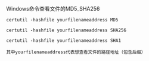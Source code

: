 Windows命令查看文件的MD5_SHA256

```
certutil -hashfile yourfilenameaddress MD5

certutil -hashfile yourfilenameaddress SHA256

certutil -hashfile yourfilenameaddress SHA1

其中yourfilenameaddress代表想查看文件的路径地址（包含后缀）
```